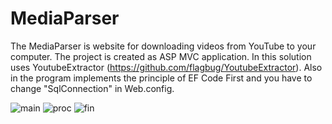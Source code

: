 # MediaParser
The MediaParser is website for downloading videos from YouTube to your computer. The project is created as ASP MVC application. In this solution uses YoutubeExtractor (https://github.com/flagbug/YoutubeExtractor). Also in the program implements the principle of EF Code First and you have to change "SqlConnection" in Web.config.

![main](https://cloud.githubusercontent.com/assets/23377363/23825293/11617d1a-0698-11e7-8164-255c9f117a16.PNG)
![proc](https://cloud.githubusercontent.com/assets/23377363/23825282/e057e93e-0697-11e7-9d4c-8ed4399669eb.PNG)
![fin](https://cloud.githubusercontent.com/assets/23377363/23825284/e7e5fc04-0697-11e7-9902-73bbc0efb83a.PNG)
